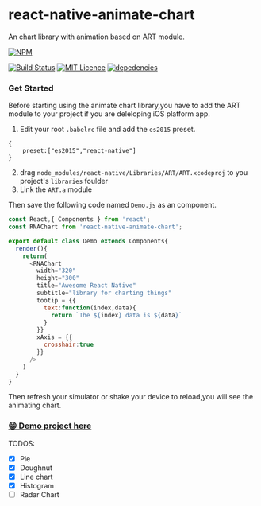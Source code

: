 # react-native-animate-chart

An chart library with animation based on ART module.

[![NPM](https://nodei.co/npm/react-native-animate-chart.png?downloads=true&stars=true)](https://nodei.co/npm/react-native-animate-chart/)

[![Build Status](https://travis-ci.org/react-native-china/react-native-animate-chart.svg?branch=master)](https://travis-ci.org/react-native-china/react-native-animate-chart)
[![MIT Licence](https://badges.frapsoft.com/os/mit/mit.png?v=103)](https://opensource.org/licenses/mit-license.php)
[![depedencies](https://david-dm.org/react-native-china/react-native-animate-chart.svg)](https://github.com/react-native-china/react-native-animate-chart)

### Get Started
Before starting using the animate chart library,you have to add the ART module to your project  if you are deleloping iOS platform app.

 1. Edit your root `.babelrc` file and add the `es2015` preset.

```
{
	preset:["es2015","react-native"]
}
```

 2. drag `node_modules/react-native/Libraries/ART/ART.xcodeproj` to you project's `libraries` foulder
 3. Link the `ART.a` module

Then save the following code named `Demo.js` as an component.

```js
const React,{ Components } from 'react';
const RNAChart from 'react-native-animate-chart';

export default class Demo extends Components{
  render(){
    return(
      <RNAChart
        width="320"
        height="300"
        title="Awesome React Native"
        subtitle="library for charting things"
        tootip = {{
          text:function(index,data){
            return `The ${index} data is ${data}`
          }
        }}
        xAxis = {{
          crosshair:true
        }}
      />
    )
  }
}
```
Then refresh your simulator or shake your device to reload,you will see the animating chart.

### [😁 Demo project here](https://github.com/react-native-china/react-native-animate-chart-demo)

TODOS:
- [x] Pie
- [x] Doughnut
- [x] Line chart
- [x] Histogram
- [ ] Radar Chart
